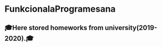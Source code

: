 # FunkcionalaProgramesana
## :mortar_board:Here stored homeworks from university(2019-2020).:mortar_board:
